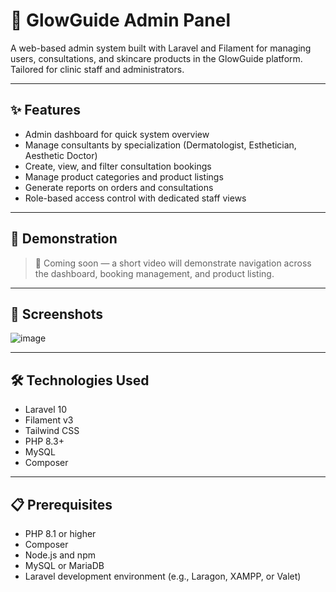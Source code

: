 # 🌟 GlowGuide Admin Panel

A web-based admin system built with Laravel and Filament for managing users, consultations, and skincare products in the GlowGuide platform. Tailored for clinic staff and administrators.

---

## ✨ Features

- Admin dashboard for quick system overview  
- Manage consultants by specialization (Dermatologist, Esthetician, Aesthetic Doctor)  
- Create, view, and filter consultation bookings  
- Manage product categories and product listings  
- Generate reports on orders and consultations  
- Role-based access control with dedicated staff views

---

## 🎥 Demonstration

> 🔗 Coming soon — a short video will demonstrate navigation across the dashboard, booking management, and product listing.

---

## 📸 Screenshots

![image](https://github.com/user-attachments/assets/d1f2f9df-92d8-412d-8cb6-424105004785)

---

## 🛠 Technologies Used

- Laravel 10  
- Filament v3  
- Tailwind CSS  
- PHP 8.3+  
- MySQL  
- Composer  

---

## 📋 Prerequisites

- PHP 8.1 or higher  
- Composer  
- Node.js and npm  
- MySQL or MariaDB  
- Laravel development environment (e.g., Laragon, XAMPP, or Valet)
